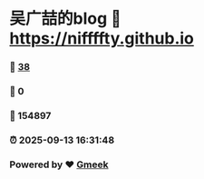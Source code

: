# 吴广喆的blog :link: https://niffffty.github.io 
### :page_facing_up: [38](https://niffffty.github.io/tag.html) 
### :speech_balloon: 0 
### :hibiscus: 154897 
### :alarm_clock: 2025-09-13 16:31:48 
### Powered by :heart: [Gmeek](https://github.com/Meekdai/Gmeek)
